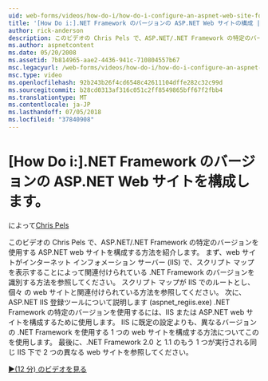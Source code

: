 ```yaml
---
uid: web-forms/videos/how-do-i/how-do-i-configure-an-aspnet-web-site-for-a-net-framework-version
title: '[How Do i:].NET Framework のバージョンの ASP.NET Web サイトの構成 |Microsoft Docs'
author: rick-anderson
description: このビデオの Chris Pels で、ASP.NET/.NET Framework の特定のバージョンを使用する ASP.NET web サイトを構成する方法を紹介します。 最初にどのような v を識別する方法を参照してください.
ms.author: aspnetcontent
ms.date: 05/20/2008
ms.assetid: 7b814965-aae2-4436-941c-710804557b67
msc.legacyurl: /web-forms/videos/how-do-i/how-do-i-configure-an-aspnet-web-site-for-a-net-framework-version
msc.type: video
ms.openlocfilehash: 92b243b26f4cd6548c42611104dffe282c32c99d
ms.sourcegitcommit: b28cd0313af316c051c2ff8549865bff67f2fbb4
ms.translationtype: MT
ms.contentlocale: ja-JP
ms.lasthandoff: 07/05/2018
ms.locfileid: "37840908"
---
```

<a name="how-do-i-configure-an-aspnet-web-site-for-a-net-framework-version"></a>[How Do i:].NET Framework のバージョンの ASP.NET Web サイトを構成します。
====================
によって[Chris Pels](https://twitter.com/chrispels)

このビデオの Chris Pels で、ASP.NET/.NET Framework の特定のバージョンを使用する ASP.NET web サイトを構成する方法を紹介します。 まず、web サイトがインターネット インフォメーション サーバー (IIS) で、スクリプト マップを表示することによって関連付けられている .NET Framework のバージョンを識別する方法を参照してください。 スクリプト マップが IIS でのルートとし、個々 の web サイトと関連付けられている方法を参照してください。 次に、ASP.NET IIS 登録ツールについて説明します (aspnet\_regiis.exe) .NET Framework の特定のバージョンを使用するには、IIS または ASP.NET web サイトを構成するために使用します。 IIS に既定の設定よりも、異なるバージョンの .NET Framework を使用する 1 つの web サイトを構成する方法についてこのを使用します。 最後に、.NET Framework 2.0 と 1.1 のもう 1 つが実行される同じ IIS 下で 2 つの異なる web サイトを参照してください。

[&#9654;(12 分) のビデオを見る](https://channel9.msdn.com/Blogs/ASP-NET-Site-Videos/how-do-i-configure-an-aspnet-web-site-for-a-net-framework-version)
